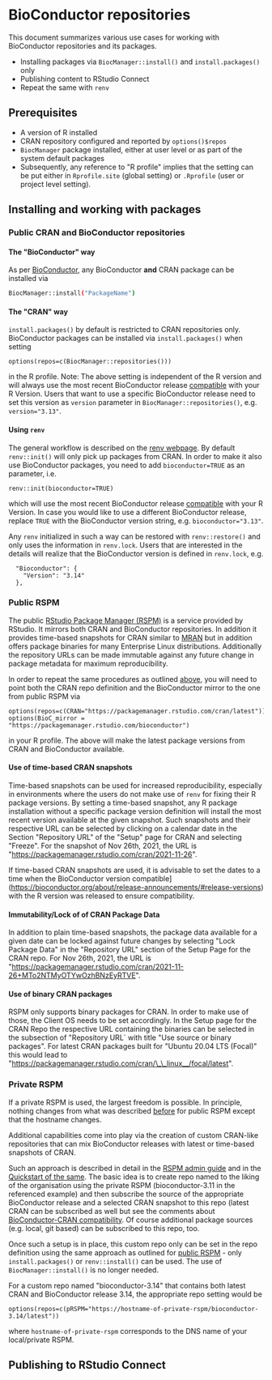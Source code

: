 # BioConductor repositories 

This document summarizes various use cases for working with BioConductor repositories and its packages.

* Installing packages via `BiocManager::install()` and `install.packages()` only
* Publishing content to RStudio Connect
* Repeat the same with `renv`


## Prerequisites

* A version of R installed
* CRAN repository configured and reported by `options()$repos`
* `BiocManager` package installed, either at user level or as part of the system default packages
* Subsequently, any reference to "R profile" implies that the setting can be put either in `Rprofile.site` (global setting) or `.Rprofile` (user or project level setting). 


## Installing and working with packages

### Public CRAN and BioConductor repositories

#### The "BioConductor" way

As per [BioConductor](https://www.bioconductor.org/install/), any BioConductor **and** CRAN package can be installed via

```bash
BiocManager::install("PackageName")
```

#### The "CRAN" way

`install.packages()` by default is restricted to CRAN repositories only. BioConductor packages can be installed via `install.packages()` when setting
```
options(repos=c(BiocManager::repositories()))
```
in the R profile. Note: The above setting is independent of the R version and will always use the most recent BioConductor release [compatible](https://bioconductor.org/about/release-announcements/#release-versions) with your R Version. Users that want to use a specific BioConductor release need to set this version as `version` parameter in `BiocManager::repositories()`, e.g. `version="3.13"`. 

#### Using `renv`

The general workflow is described on the [renv webpage](https://rstudio.github.io/renv/). By default `renv::init()` will only pick up packages from CRAN. In order to make it also use BioConductor packages, you need to add `bioconductor=TRUE` as an parameter, i.e. 

```
renv::init(bioconductor=TRUE)
```

which will use the most recent BioConductor release [compatible](https://bioconductor.org/about/release-announcements/#release-versions) with your R Version. In case you would like to use a different BioConductor release, replace `TRUE` with the BioConductor version string, e.g. `bioconductor="3.13"`. 

Any `renv` initialized in such a way can be restored with `renv::restore()` and only uses the information in `renv.lock`. Users that are interested in the details will realize that the BioConductor version is defined in `renv.lock`, e.g. 
```
  "Bioconductor": {
    "Version": "3.14"
  },
```

### Public RSPM

The public [RStudio Package Manager (RSPM)](https://packagemanager.rstudio.com) is a service provided by RStudio. It mirrors both CRAN and BioConductor repositories. In addition it provides time-based snapshots for CRAN similar to [MRAN](https://mran.microsoft.com/) but in addition offers package binaries for many Enterprise Linux distributions. Additionally the repository URLs can be made immutable against any future change in package metadata for maximum reproducibility.

In order to repeat the same procedures as outlined [above](#public-cran-and-bioconductor-repositories), you will need to point both the CRAN repo definition and the BioConductor mirror to the one from public RSPM via

```
options(repos=c(CRAN="https://packagemanager.rstudio.com/cran/latest"))
options(BioC_mirror = "https://packagemanager.rstudio.com/bioconductor")
```

in your R profile. The above will make the latest package versions from CRAN and BioConductor available. 

#### Use of time-based CRAN snapshots

Time-based snapshots can be used for increased reproducibility, especially in environments where the users do not make use of `renv` for fixing their R package versions. By setting a time-based snapshot, any R package installation without a specific package version definition will install the most recent version available at the given snapshot. Such snapshots and their respective URL can be selected by clicking on a calendar date in the Section "Repository URL" of the "Setup" page for CRAN and selecting "Freeze". For the snapshot of Nov 26th, 2021, the URL is "https://packagemanager.rstudio.com/cran/2021-11-26". 

If time-based CRAN snapshots are used, it is advisable to set the dates  to a time when the BioConductor version compatible](https://bioconductor.org/about/release-announcements/#release-versions) with the R version was released to ensure compatibility. 

#### Immutability/Lock of of CRAN Package Data

In addition to plain time-based snapshots, the package data available for a given date can be locked against future changes by selecting "Lock Package Data" in the "Repository URL" section of the Setup Page for the CRAN repo. For Nov 26th, 2021, the URL is "https://packagemanager.rstudio.com/cran/2021-11-26+MTo2NTMyOTYwOzhBNzEyRTVE". 

#### Use of binary CRAN packages

RSPM only supports binary packages for CRAN. In order to make use of those, the Client OS needs to be set accordingly. In the Setup page for the CRAN Repo the respective URL containing the binaries can be selected in the subsection of "Repository URL` with title "Use source or binary packages". For latest CRAN packages built for "Ubuntu 20.04 LTS (Focal)" this would lead to "https://packagemanager.rstudio.com/cran/\_\_linux__/focal/latest". 

### Private RSPM

If a private RSPM is used, the largest freedom is possible. In principle, nothing changes from what was described [before](#public-rstudio-package-manager) for public RSPM except that the hostname changes. 

Additional capabilities come into play via the creation of custom CRAN-like repositories that can mix BioConductor releases with latest or time-based snapshots of CRAN.  

Such an approach is described in detail in the [RSPM admin guide](https://docs.rstudio.com/rspm/admin/appendix/source-details/#bioc-cran-like-repo) and in the [Quickstart of the same](https://docs.rstudio.com/rspm/admin/getting-started/configuration/#quickstart-bioconductor-r-repos). The basic idea is to create repo named to the liking of the organisation using the private RSPM (bioconductor-3.11 in the referenced example) and then subscribe the source of the appropriate BioConductor release and a selected CRAN snapshot to this repo (latest CRAN can be subscribed as well but see the comments about [BioConductor-CRAN compatibility](#use-of-time-based-cran-snapshots). Of course additional package sources (e.g. local, git based) can be subscribed to this repo, too. 

Once such a setup is in place, this custom repo only can be set in the repo definition using the same approach as outlined for [public RSPM](#public-rspm) - only `install.packages()` or `renv::install()` can be used. The use of `BiocManager::install()` is no longer needed. 

For a custom repo named "bioconductor-3.14" that contains both latest CRAN and BioConductor release 3.14, the appropriate repo setting would be 
```
options(repos=c(pRSPM="https://hostname-of-private-rspm/bioconductor-3.14/latest"))
```
where `hostname-of-private-rspm` corresponds to the DNS name of your local/private RSPM. 

## Publishing to RStudio Connect

### 
